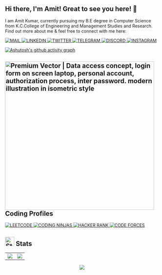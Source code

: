 ## Hi there, I'm Amit! Great to see you here! 👋
I am Amit Kumar, currently pursuing my B.E degree in Computer Science from K.C.College of Engineering and Management Studies and Research. Find out more about me & feel free to connect with me here:
<br>

<a href="https://mail.google.com/mail/u/1/?ogbl#inbox" target="_blank">
<img alt="MAIL" src="https://img.shields.io/badge/Gmail-D14836?style=for-the-badge&logo=gmail&logoColor=white" >
</a>

<a href="https://www.linkedin.com/in/amit-kumar-jagmohan-prasad-74a7b21b2/" target="_blank">
<img alt="LINKEDIN" src="https://img.shields.io/badge/LinkedIn-0077B5?style=for-the-badge&logo=linkedin&logoColor=white">
 </a>
 
 <a href="https://twitter.com/TheAmitKumar01" target="_blank">
<img alt="TWITTER" src="https://img.shields.io/badge/Twitter-1DA1F2?style=for-the-badge&logo=twitter&logoColor=white">
 </a>

<a href="https://t.me/FeeDBack03" target="_blank">
<img alt="TELEGRAM" src="https://img.shields.io/badge/Telegram-2CA5E0?style=for-the-badge&logo=telegram&logoColor=white">
 </a>
 
<a href="https://discordapp.com/users/FeeDBack#0991" target="_blank">
<img alt="DISCORD" src="https://img.shields.io/badge/Discord-5865F2?style=for-the-badge&logo=discord&logoColor=white">
</a>
    
<a href="https:///www.instagram.com/amit_0_3_" target="_blank">
<img alt="INSTAGRAM" src="https://img.shields.io/badge/Instagram-E4405F?style=for-the-badge&logo=instagram&logoColor=white">
 </a>
<!-- [![Hashnode Badge](https://img.shields.io/badge/-Hashnode-03a57a?style=flat-square&labelColor=000000&logo=Hashnode&link=https://thepranaygupta.hashnode.dev/)](https://thepranaygupta.hashnode.dev/) -->

<!-- [![Website Badge](https://img.shields.io/badge/-Portfolio-black?style=flat-square&logo=Wordpress&logoColor=white&link=https://thepranaygupta.github.io/)](https://thepranaygupta.github.io/) -->
<!-- [![Youtube Badge](https://img.shields.io/badge/-YouTube-darkred?style=flat-square&logo=youtube&logoColor=white&link=https://www.youtube.com/channel/channel_id)](https://www.youtube.com/channel/channel_id) -->

[![Ashutosh's github activity graph](https://activity-graph.herokuapp.com/graph?username=FEEDBACK03&theme=github)](https://github.com/FEEDBACK03/github-readme-activity-graph)

## <img src="https://img.freepik.com/free-vector/data-access-concept-login-form-screen-laptop-personal-account-authorization-process-inter-password-modern-illustration-isometric-style_172533-175.jpg?size=626&amp;ext=jpg" jsaction="load:XAeZkd;" jsname="HiaYvf" class="n3VNCb" alt="Premium Vector | Data access concept, login form on screen laptop, personal  account, authorization process, inter password. modern illustration in  isometric style" data-noaft="1" style="width: 30x; height: 487.709px; margin: 0px;" height="30px" > Coding Profiles

<a href="https://leetcode.com/amitnirmala322/" target="_blank">
<img alt="LEETCODE" src="https://img.shields.io/badge/-LeetCode-FFA116?style=for-the-badge&logo=LeetCode&logoColor=black">
</a>

<a href="https://www.codingninjas.com/codestudio/profile/c861d85f-b613-41d6-8d95-bb8dc6b01307" target="_blank">
<img alt="CODING NINJAS" src="https://img.shields.io/badge/coding%20ninjas-DD6620?style=for-the-badge&logo=codingninjas&logoColor=white">
</a>

<a href="https://www.hackerrank.com/amitkumar6" target="_blank">
<img alt="HACKER RANK" src="https://img.shields.io/badge/-Hackerrank-2EC866?style=for-the-badge&logo=HackerRank&logoColor=white">
</a>

<a href="https://codeforces.com/profile/Feedback0301" target="_blank">
<img alt="CODE FORCES" src="https://img.shields.io/badge/Codeforces-445f9d?style=for-the-badge&logo=Codeforces&logoColor=white">
</a>

<br>

## <img src="https://cdn-icons-png.flaticon.com/512/1011/1011579.png" jsaction="load:XAeZkd;" jsname="HiaYvf" class="n3VNCb" alt="Statistics - Free arrows icons" data-noaft="1" style="width: 30px; height: 30px; margin: 0px;"> Stats

<table>
<tr>
<td>
<img src="https://github-readme-stats.vercel.app/api?username=FEEDBACK03&include_all_commits=true&count_private=true&show_icons=true&line_height=20&theme=tokyonight"/>
<td><img src="https://github-readme-stats.vercel.app/api/top-langs?username=FEEDBACK03&show_icons=true&locale=en&layout=compact&theme=tokyonight" />
</td>
</tr>
</table>
<p align="center">
<img align="center" src="https://github-readme-streak-stats.herokuapp.com/?user=FEEDBACK03&theme=tokyonight" />
</p>
